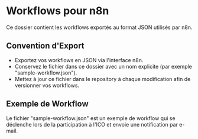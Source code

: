 # Workflows pour n8n

Ce dossier contient les workflows exportés au format JSON utilisés par n8n.

## Convention d'Export

- Exportez vos workflows en JSON via l'interface n8n.
- Conservez le fichier dans ce dossier avec un nom explicite (par exemple "sample-workflow.json").
- Mettez à jour ce fichier dans le repository à chaque modification afin de versionner vos workflows.

## Exemple de Workflow

Le fichier "sample-workflow.json" est un exemple de workflow qui se déclenche lors de la participation à l'ICO et envoie une notification par e-mail.
